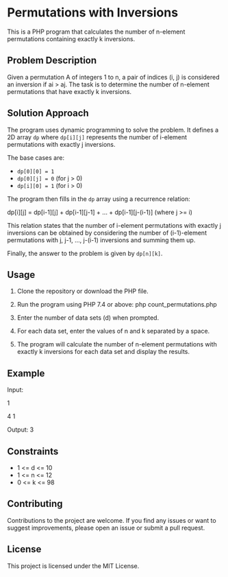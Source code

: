 # Permutations with Inversions

This is a PHP program that calculates the number of n-element permutations containing exactly k inversions.

## Problem Description

Given a permutation A of integers 1 to n, a pair of indices (i, j) is considered an inversion if ai > aj.
The task is to determine the number of n-element permutations that have exactly k inversions.

## Solution Approach

The program uses dynamic programming to solve the problem. It defines a 2D array `dp` where `dp[i][j]` 
represents the number of i-element permutations with exactly j inversions.

The base cases are:
- `dp[0][0] = 1`
- `dp[0][j] = 0` (for j > 0)
- `dp[i][0] = 1` (for i > 0)

The program then fills in the `dp` array using a recurrence relation:

dp[i][j] = dp[i-1][j] + dp[i-1][j-1] + ... + dp[i-1][j-(i-1)] (where j >= i)

This relation states that the number of i-element permutations with exactly j inversions can be obtained by considering
the number of (i-1)-element permutations with j, j-1, ..., j-(i-1) inversions and summing them up.

Finally, the answer to the problem is given by `dp[n][k]`.

## Usage

1. Clone the repository or download the PHP file.

2. Run the program using PHP 7.4 or above:
   php count_permutations.php

3. Enter the number of data sets (d) when prompted.

4. For each data set, enter the values of n and k separated by a space.

5. The program will calculate the number of n-element permutations with exactly k inversions for each data set and display the results.

## Example

Input:

1 

4 1

Output:
3

## Constraints

- 1 <= d <= 10
- 1 <= n <= 12
- 0 <= k <= 98

## Contributing

Contributions to the project are welcome. If you find any issues or want to suggest improvements,
please open an issue or submit a pull request.

## License

This project is licensed under the MIT License.
